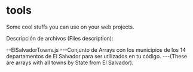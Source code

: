 # tools
Some cool stuffs you can use on your web projects.

Descripción de archivos (Files description):

--ElSalvadorTowns.js
---Conjunto de  Arrays con los municipios de los 14 departamentos de El Salvador para ser utilizados en tu código.
---(These are arrays  with all towns by State  from El Salvador). 
